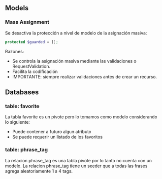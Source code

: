 ## Models

### Mass Assignment

Se desactiva la protección a nivel de modelo de la asignación masiva:

```php
protected $guarded = []; 
```

Razones:

- Se controla la asignación masiva mediante las validaciones o RequestValidation.
- Facilita la codificación
- IMPORTANTE: siempre realizar validaciones antes de crear un recurso.

## Databases

### table: favorite

La tabla favorite es un pivote pero lo tomamos como modelo considerando lo siguiente: 
- Puede contener a futuro algun atributo
- Se puede requerir un listado de los favoritos 

### table: phrase_tag 

La relacion phrase_tag es una tabla pivote por lo tanto no cuenta con un modelo.
La relacion phrase_tag tiene un seeder que a todas las frases agrega aleatoriamente 1 a 4 tags.
